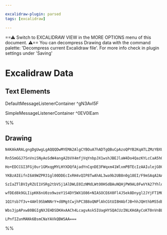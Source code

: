 ```yaml
---

excalidraw-plugin: parsed
tags: [excalidraw]

---
```

==⚠  Switch to EXCALIDRAW VIEW in the MORE OPTIONS menu of this document. ⚠== You can decompress Drawing data with the command palette: 'Decompress current Excalidraw file'. For more info check in plugin settings under 'Saving'


# Excalidraw Data

## Text Elements
DefaultMessageListenerContainer ^gN3AvI5F

SimpleMessageListenerContainer ^0EV0lEam

%%
## Drawing
```compressed-json
N4KAkARALgngDgUwgLgAQQQDwMYEMA2AlgCYBOuA7hADTgQBuCpAzoQPYB2KqATLZMzYBXUtiRoIACyhQ4zZAHoFAc0JRJQgEYA6bGwC2CgF7N6hbEcK4OCtptbErHALRY8RMpWdx8Q1TdIEfARcZgRmBShcZQUebQB2bQBWGjoghH0EDihmbgBtcDBQMBKIEm4IZQA5AGYAQXoASSSAMVSSyFhECqgsKHbSzG5nJIAWRIAGAA4ATimkmYnp+NmA

Rn5SmGGJ7SnVniSNyAoSdW4angA2bVX4mfjVqYnbpJX1wshJBEJlaW4Do4QazKYLcCaA5hQUhsADWCAAwmx8GxSBUAMSrBCYzEDSCaXDYGHKaFCDjERHI1ESKHWZhwXCBbK4iAAM0I+HwAGVYKCJIIPMzIdC4QB1U6Sf4QqGwhDcmC89D88qAkm/DjhXJod4dCBsenYNRbLVLQHE4RwRrETWoPIAXUBLPImUt3A4Qg5gMIZKwFVwE2ZJLJ6uY1rd

Ho+EDCCGI3FGj0ur1GMxqgMYLHYXDQfAjadYnCqnDE3FWqxm41WlxmPBTEcIzAAIulejG0CyCGFAZphGSAKLBTLZUPu/CAoRwYi4ZvF+I1J5TUZXUsVwFEDgw13DldsQnR7ht/AdiO9TD9CSNtvuqAAWQ10QQABk6711aREdlcF6mAHKAAVPoVc9cEvG8QzvR9ISyJg3yiT9UQdTgoE5QgjHEXhwQjFkEJaXB9HZI1UEOI8+jqIhlEzdBghZfpUy

YKBzAIEifnI6A9WZPR31gl00DDEcIxRH4vQIP8TwAhAL3wa9b2UB8n0g18EI/F9mSAqA2AAJXCZDUKhIQEBXT8AAlvl+U9UFWbQDkKABfDZilKcoJAmHsADUJnwHscOZLpUOgf9ASGNBLkBfDnGuGp9kInUTmIM40BqCYZm0ON7mmA5SyScLAS+H4/izSLSmBBV0J1IUZQpFF0WxLEkE7AkiUDckkQq6lyA4OkGSyaiMPZLkeR8pUYylYUEDFGKJ

SzIaZTlBVIyRZUI1VSRg2tbVSj1AlDWLE0IzNMdLWtO0HSdBAuNQHjPW9AL0FwVYA27Yhlo3cMSoQXcswmGd4gmHhkxmGj004f4/pzJg8w4AsOCLLUZkuH6lnC/LIDrRtginVt2z0iMu1JYg+wyTqh2e0oxwnNGzJnOcF3mHg430tcnt4nVkR3FtUH3Q8dWPUyICQ/QfAQEDmDA2SX2gxSvxVX9/wkXn+cF4WINFhTYOZTDsiQlD/mK0o1agbDcP

wfDEd8k9GLIipKK6nU0zo9wzeY1S4DY5WX1O86+NIASOCE6X0Fl4J5ek8Dnygl2JYjFT1M0zW0B0zGmcM4zcrMiykms8B7ToXA4DgblJ1QuzoC+TILZyq3IDMBAKAAITq3ayXKql0DRFlW7bgYIGwERGSgRpen0blhsbyrqpxDZO+7zq+4yWvCXrxrKR6Vr2p7juu9IHvp/0Foeum/q5sGwoJ43qf+8HmVRti3hx/Xzez+lOE94qAa18n7It7U4Q

1Q1Ysb7f3v+4AHl9SbWNNrY+d8MgtCwjhPC3B8oQNPlAhCGtUI8HAbfJB+hhJQHthbMS5dEHv3vgyXBG82AUC+LgVm7tSiYOIRkHsZI6jkMoSEVmQJWGvxPgw/QLDoQUB/PAHyDUO7MGwNCDkAANbgUwajxHHuIyR+AACa8D4raEuFMeICCjBsAMNwOyFcCC6WLNZP+PCAEZE/jjR6EhRHj2JCQVBWtHGe2INyBATs0AIKccQK8bBiAICYbgTQwR

Wbs3jpAPxw80BGIgNXJEHDSDKHxAACh4LcagvAsk5IUagHYSQACUzINLKHdAyCoKT0nVnBLweK2TanZMKSU8xR96GIQfggYBdFOCE0ZpAR0OEEAaW9J7DgyhDERiyKE8J3A46AmwEQbxqAFkRm9iXWOpBdKAmEFAVc2ltkIDaWtTQAArBA2Acicm9nAAJQSQlhLemzDG48CR0UYD+fR+Apmc2Ec/dIVyMxsSEJCAwQjujcU3BGZmcIImvJhaEXBQ

LPnfIZunMANk6BsmCNaYAVkQBWSAA===
```
%%
